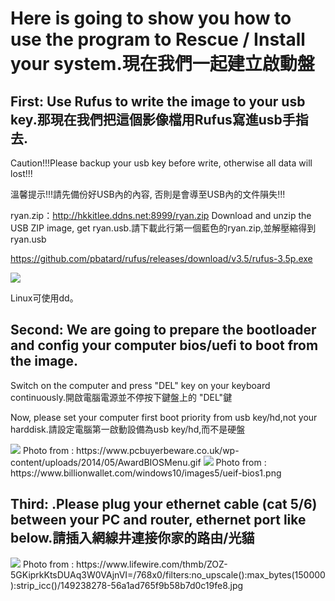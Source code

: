 # Here is going to show you how to use the program to Rescue / Install your system.現在我們一起建立啟動盤

## First: Use Rufus to write the image to your usb key.那現在我們把這個影像檔用Rufus寫進usb手指去.

Caution!!!Please backup your usb key before write, otherwise all data will lost!!!

溫馨提示!!!請先備份好USB內的內容, 否則是會導至USB內的文件隕失!!!

ryan.zip：http://hkkitlee.ddns.net:8999/ryan.zip
Download and unzip the USB ZIP image, get ryan.usb.請下載此行第一個藍色的ryan.zip,並解壓縮得到ryan.usb

https://github.com/pbatard/rufus/releases/download/v3.5/rufus-3.5p.exe

<img src="https://rufus.ie/pics/rufus_en.png" />

Linux可使用dd。

## Second: We are going to prepare the bootloader and config your computer bios/uefi to boot from the image.

Switch on the computer and press "DEL" key on your keyboard continuously.開啟電腦電源並不停按下鍵盤上的 "DEL"鍵

Now, please set your computer first boot priority from usb key/hd,not your harddisk.請設定電腦第一啟動設備為usb key/hd,而不是硬盤

<img src="https://www.pcbuyerbeware.co.uk/wp-content/uploads/2014/05/AwardBIOSMenu.gif" />
Photo from : https://www.pcbuyerbeware.co.uk/wp-content/uploads/2014/05/AwardBIOSMenu.gif

<img src="https://www.billionwallet.com/windows10/images5/ueif-bios1.png" />
Photo from : https://www.billionwallet.com/windows10/images5/ueif-bios1.png

## Third: .Please plug your ethernet cable (cat 5/6) between your PC and router, ethernet port like below.請插入網線井連接你家的路由/光貓
<img src="https://www.lifewire.com/thmb/ZOZ-5GKiprkKtsDUAq3W0VAjnVI=/768x0/filters:no_upscale():max_bytes(150000):strip_icc()/149238278-56a1ad765f9b58b7d0c19fe8.jpg" />
Photo from : https://www.lifewire.com/thmb/ZOZ-5GKiprkKtsDUAq3W0VAjnVI=/768x0/filters:no_upscale():max_bytes(150000):strip_icc()/149238278-56a1ad765f9b58b7d0c19fe8.jpg
